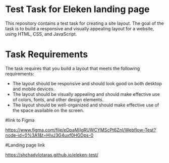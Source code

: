 # Test Task for Eleken landing page

This repository contains a test task for creating a site layout. The goal of the task is to build a responsive and visually appealing layout for a website, using HTML, CSS, and JavaScript.

# Task Requirements

The task requires that you build a layout that meets the following requirements:

- The layout should be responsive and should look good on both desktop and mobile devices.
- The layout should be visually appealing and should make effective use of colors, fonts, and other design elements.
- The layout should be well-organized and should make effective use of the space available on the screen.

#link to Figma

https://www.figma.com/file/eDpaMiIgRUWCYMScPt6ZnI/Webflow-Test?node-id=0%3A1&t=HlvJ3G4uxf0HGDps-0

#Landing page link

https://shchadylotaras.github.io/eleken-test/


